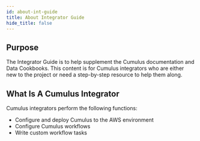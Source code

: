 ```yaml
---
id: about-int-guide
title: About Integrator Guide
hide_title: false
---
```


## Purpose
The Integrator Guide is to help supplement the Cumulus documentation and Data Cookbooks. This content is for Cumulus integrators who are either new to the project or need a step-by-step resource to help them along.

## What Is A Cumulus Integrator
Cumulus integrators perform the following functions:

* Configure and deploy Cumulus to the AWS environment
* Configure Cumulus workflows
* Write custom workflow tasks